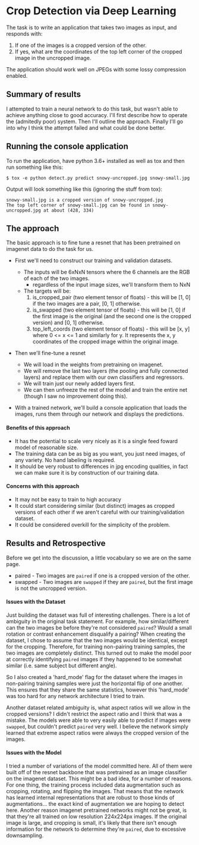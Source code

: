 # Crop Detection via Deep Learning

The task is to write an application that takes two images as input, and responds with:

1. If one of the images is a cropped version of the other.
2. If yes, what are the coordinates of the top left corner of the cropped image in the uncropped image.

The application should work well on JPEGs with some lossy compression enabled.

## Summary of results

I attempted to train a neural network to do this task, but wasn't able to achieve anything close
to good accuracy.  I'll first describe how to operate the (admitedly poor) system.  Then I'll outline the approach.
Finally I'll go into why I think the attempt failed and what could be done better.

## Running the console application

To run the application, have python 3.6+ installed as well as tox and then run something like this:

```
$ tox -e python detect.py predict snowy-uncropped.jpg snowy-small.jpg
```

Output will look something like this (ignoring the stuff from tox):

```
snowy-small.jpg is a cropped version of snowy-uncropped.jpg
The top left corner of snowy-small.jpg can be found in snowy-uncropped.jpg at about (428, 334)
```

## The approach

The basic approach is to fine tune a resnet that has been pretrained on imagenet data to do the task for us.
  * First we'll need to construct our training and validation datasets.
    - The inputs will be 6xNxN tensors where the 6 channels are the RGB of each of the two images.
      * regardless of the input image sizes, we'll transform them to NxN
    - The targets will be:
      1) is_cropped_pair (two element tensor of floats) - this will be [1, 0] if the two images are a pair, [0, 1]
      otherwise.
      2) is_swapped (two element tensor of floats) - this will be [1, 0] if the first image is the original (and
      the second one is the cropped version) and [0, 1] otherwise.
      3) top_left_coords (two element tensor of floats) - this will be [x, y] where 0 <= x <= 1 and similarly for y.
      It represents the x, y coordinates of the cropped image within the original image.

  * Then we'll fine-tune a resnet
    - We will load in the weights from pretraining on imagenet.
    - We will remove the last two layers (the pooling and fully connected layers) and replace them with our own
      classifiers and regressors.
    - We will train just our newly added layers first.
    - We can then unfreeze the rest of the model and train the entire net (though I saw no improvement doing this).

  * With a trained network, we'll build a console application that loads the images, runs them through our network and
    displays the predictions.

#### Benefits of this approach

* It has the potential to scale very nicely as it is a single feed foward model of reasonable size.
* The training data can be as big as you want, you just need images, of any variety.  No hand labeling is required.
* It should be very robust to differences in jpg encoding qualities, in fact we can make sure it is by construction of
  our training data.

#### Concerns with this approach

* It may not be easy to train to high accuracy
* It could start considering similar (but distinct) images as cropped versions of each other if we aren't careful with
  our training/validation dataset.
* It could be considered overkill for the simplicity of the problem.

## Results and Retrospective

Before we get into the discussion, a little vocabulary so we are on the same page.

  * paired - Two images are `paired` if one is a cropped version of the other.
  * swapped - Two images are `swapped` if they are `paired`, but the first image is not the uncropped version.

#### Issues with the Dataset

Just building the dataset was full of interesting challenges.
There is a lot of ambiguity in the original task statement.
For example, how similar/different can the two images be before they're not considered `paired`?
Would a small rotation or contrast enhancement disqualify a pairing?
When creating the dataset, I chose to assume that the two images would be identical, except for the cropping.
Therefore, for training non-pairing training samples, the two images are completely distinct.
This turned out to make the model poor at correctly identifying `paired` images if they happened to be somewhat similar (i.e. same subject but different angle).

So I also created a 'hard_mode' flag for the dataset where the images in non-pairing training samples were just the horizontal flip of one another.
This ensures that they share the same statistics, however this 'hard_mode' was too hard for any network architecture I tried to train.

Another dataset related ambiguity is, what aspect ratios will we allow in the cropped versions?
I didn't restrict the aspect ratio and I think that was a mistake.
The models were able to very easily able to predict if images were `swapped`, but couldn't predict `paired` very well.
I believe the network simply learned that extreme aspect ratios were always the cropped version of the images.

#### Issues with the Model

I tried a number of variations of the model committed here.
All of them were built off of the resnet backbone that was pretrained as an image classifier on the imagenet dataset.
This might be a bad idea, for a number of reasons.
For one thing, the training process included data augmentation such as cropping, rotating, and flipping the images.
That means that the network has learned internal representations that are robust to those kinds of augmentations... the exact kind of augmentation we are hoping to detect here.
Another reason imagenet pretrained networks might not be great, is that they're all trained on low resolution 224x224px images.
If the original image is large, and cropping is small, it's likely that there isn't enough information for the network to determine they're `paired`, due to excessive downsampling.
